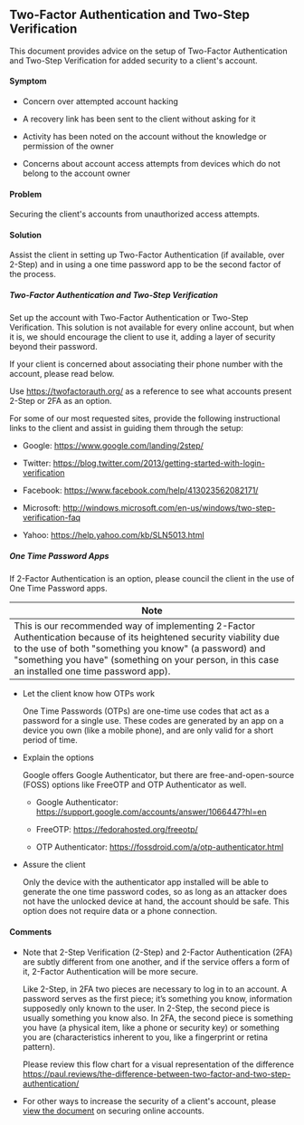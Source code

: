 ## Two-Factor Authentication and Two-Step Verification

This document provides advice on the setup of Two-Factor Authentication and Two-Step Verification for added security to a client's account.

#### Symptom  
- Concern over attempted account hacking 

- A recovery link has been sent to the client without asking for it

- Activity has been noted on the account without the knowledge or permission of the owner

- Concerns about account access attempts from devices which do not belong to the account owner

#### Problem    
Securing the client's accounts from unauthorized access attempts.

#### Solution
Assist the client in setting up Two-Factor Authentication (if available, over 2-Step) and in using a one time password app to be the second factor of the process.

##### Two-Factor Authentication and Two-Step Verification
Set up the account with Two-Factor Authentication or Two-Step Verification. This solution is not available for every online account, but when it is, we should encourage the client to use it, adding a layer of security beyond their password. 

If your client is concerned about associating their phone number with the account, please read below.

Use https://twofactorauth.org/ as a reference to see what accounts present 2-Step or 2FA as an option. 

For some of our most requested sites, provide the following instructional links to the client and assist in guiding them through the setup:

   * Google: https://www.google.com/landing/2step/

   * Twitter: https://blog.twitter.com/2013/getting-started-with-login-verification

   * Facebook: https://www.facebook.com/help/413023562082171/

   * Microsoft: http://windows.microsoft.com/en-us/windows/two-step-verification-faq

   * Yahoo: https://help.yahoo.com/kb/SLN5013.html

##### One Time Password Apps
If 2-Factor Authentication is an option, please council the client in the use of One Time Password apps. 

| Note | 
|------|
| This is our recommended way of implementing 2-Factor Authentication because of its heightened security viability due to the use of both "something you know" (a password) and "something you have" (something on your person, in this case an installed one time password app). |

* Let the client know how OTPs work

   One Time Passwords (OTPs) are one-time use codes that act as a password for a single use. These codes are generated by an app on a device you own (like a mobile phone), and are only valid for a short period of time.

* Explain the options

   Google offers Google Authenticator, but there are free-and-open-source (FOSS) options like FreeOTP and OTP Authenticator as well. 

   * Google Authenticator: https://support.google.com/accounts/answer/1066447?hl=en

   * FreeOTP: https://fedorahosted.org/freeotp/ 

   * OTP Authenticator: https://fossdroid.com/a/otp-authenticator.html

* Assure the client

   Only the device with the authenticator app installed will be able to generate the one time password codes, so as long as an attacker does not have the unlocked device at hand, the account should be safe. This option does not require data or a phone connection.

#### Comments
* Note that 2-Step Verification (2-Step) and 2-Factor Authentication (2FA) are subtly different from one another, and if the service offers a form of it, 2-Factor Authentication will be more secure.

   Like 2-Step, in 2FA two pieces are necessary to log in to an account. A password serves as the first piece; it’s something you know, information supposedly only known to the user. In 2-Step, the second piece is usually something you know also. In 2FA, the second piece is something you have (a physical item, like a phone or security key) or something you are (characteristics inherent to you, like a fingerprint or retina pattern). 

   Please review this flow chart for a visual representation of the difference https://paul.reviews/the-difference-between-two-factor-and-two-step-authentication/ 

* For other ways to increase the security of a client's account, please [view the document](secure_online_accounts.md) on securing online accounts.    

